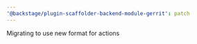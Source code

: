 ```yaml
---
'@backstage/plugin-scaffolder-backend-module-gerrit': patch
---
```


Migrating to use new format for actions
